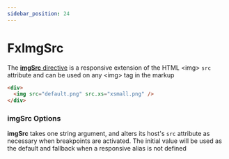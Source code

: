 ```yaml
---
sidebar_position: 24
---
```


# FxImgSrc

The [**imgSrc** directive][imgsrc] is a responsive extension of the HTML &lt;img&gt; `src` attribute and can be used on any
&lt;img&gt; tag in the markup

```html
<div>
  <img src="default.png" src.xs="xsmall.png" />
</div>
```

### imgSrc Options

**imgSrc** takes one string argument, and alters its host's `src` attribute as necessary when breakpoints are activated.
The initial value will be used as the default and fallback when a responsive alias is not defined

[imgsrc]: https://github.com/ngbracket/ngx-layout/blob/main/src/lib/extended/img-src/img-src.ts#L38
